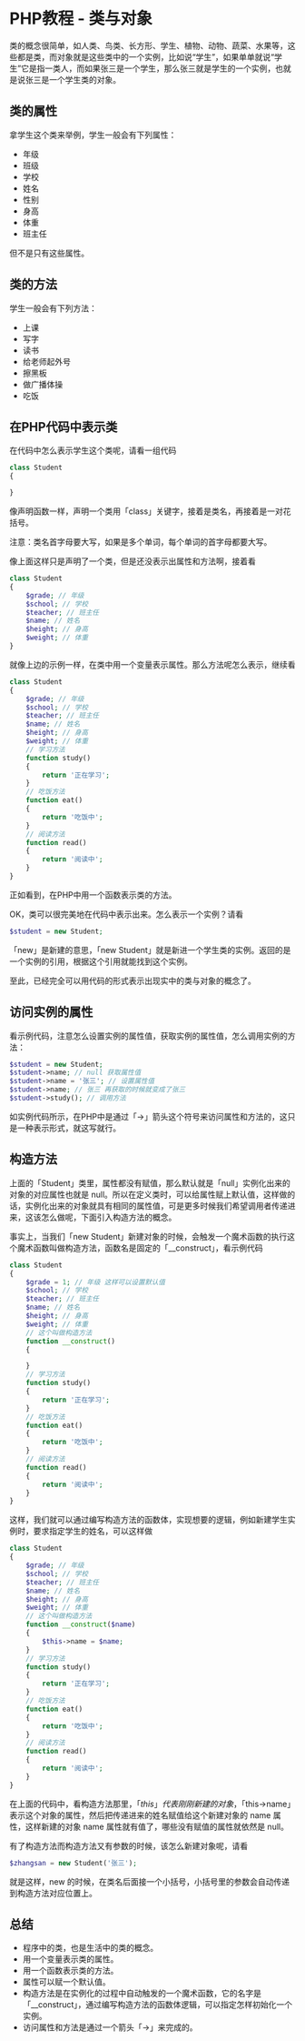 # PHP教程 - 类与对象

类的概念很简单，如人类、鸟类、长方形、学生、植物、动物、蔬菜、水果等，这些都是类，而对象就是这些类中的一个实例，比如说“学生”，如果单单就说“学生”它是指一类人，而如果张三是一个学生，那么张三就是学生的一个实例，也就是说张三是一个学生类的对象。

## 类的属性

拿学生这个类来举例，学生一般会有下列属性：

* 年级
* 班级
* 学校
* 姓名
* 性别
* 身高
* 体重
* 班主任

但不是只有这些属性。

## 类的方法

学生一般会有下列方法：

* 上课
* 写字
* 读书
* 给老师起外号
* 擦黑板
* 做广播体操
* 吃饭

## 在PHP代码中表示类

在代码中怎么表示学生这个类呢，请看一组代码

```php
class Student
{

}
```

像声明函数一样，声明一个类用「class」关键字，接着是类名，再接着是一对花括号。

注意：类名首字母要大写，如果是多个单词，每个单词的首字母都要大写。

像上面这样只是声明了一个类，但是还没表示出属性和方法啊，接着看

```php
class Student
{
    $grade; // 年级
    $school; // 学校
    $teacher; // 班主任
    $name; // 姓名
    $height; // 身高
    $weight; // 体重
}
```

就像上边的示例一样，在类中用一个变量表示属性。那么方法呢怎么表示，继续看

```php
class Student
{
    $grade; // 年级
    $school; // 学校
    $teacher; // 班主任
    $name; // 姓名
    $height; // 身高
    $weight; // 体重
    // 学习方法
    function study()
    {
        return '正在学习';
    }
    // 吃饭方法
    function eat()
    {
        return '吃饭中';
    }
    // 阅读方法
    function read()
    {
        return '阅读中';
    }
}
```

正如看到，在PHP中用一个函数表示类的方法。

OK，类可以很完美地在代码中表示出来。怎么表示一个实例？请看

```php
$student = new Student;
```

「new」是新建的意思，「new Student」就是新进一个学生类的实例。返回的是一个实例的引用，根据这个引用就能找到这个实例。

至此，已经完全可以用代码的形式表示出现实中的类与对象的概念了。

## 访问实例的属性

看示例代码，注意怎么设置实例的属性值，获取实例的属性值，怎么调用实例的方法：

```php
$student = new Student;
$student->name; // null 获取属性值
$student->name = '张三'; // 设置属性值
$student->name; // 张三 再获取的时候就变成了张三
$student->study(); // 调用方法
```

如实例代码所示，在PHP中是通过「->」箭头这个符号来访问属性和方法的，这只是一种表示形式，就这写就行。

## 构造方法

上面的「Student」类里，属性都没有赋值，那么默认就是「null」实例化出来的对象的对应属性也就是 null。所以在定义类时，可以给属性赋上默认值，这样做的话，实例化出来的对象就具有相同的属性值，可是更多时候我们希望调用者传递进来，这该怎么做呢，下面引入构造方法的概念。

事实上，当我们「new Student」新建对象的时候，会触发一个魔术函数的执行这个魔术函数叫做构造方法，函数名是固定的「__construct」，看示例代码

```php
class Student
{
    $grade = 1; // 年级 这样可以设置默认值
    $school; // 学校
    $teacher; // 班主任
    $name; // 姓名
    $height; // 身高
    $weight; // 体重
    // 这个叫做构造方法
    function __construct()
    {

    }
    // 学习方法
    function study()
    {
        return '正在学习';
    }
    // 吃饭方法
    function eat()
    {
        return '吃饭中';
    }
    // 阅读方法
    function read()
    {
        return '阅读中';
    }
}
```

这样，我们就可以通过编写构造方法的函数体，实现想要的逻辑，例如新建学生实例时，要求指定学生的姓名，可以这样做

```php
class Student
{
    $grade; // 年级
    $school; // 学校
    $teacher; // 班主任
    $name; // 姓名
    $height; // 身高
    $weight; // 体重
    // 这个叫做构造方法
    function __construct($name)
    {
        $this->name = $name;
    }
    // 学习方法
    function study()
    {
        return '正在学习';
    }
    // 吃饭方法
    function eat()
    {
        return '吃饭中';
    }
    // 阅读方法
    function read()
    {
        return '阅读中';
    }
}
```

在上面的代码中，看构造方法那里，「$this」代表刚刚新建的对象，「$this->name」表示这个对象的属性，然后把传递进来的姓名赋值给这个新建对象的 name 属性，这样新建的对象 name 属性就有值了，哪些没有赋值的属性就依然是 null。

有了构造方法而构造方法又有参数的时候，该怎么新建对象呢，请看

```php
$zhangsan = new Student('张三');
```

就是这样，new 的时候，在类名后面接一个小括号，小括号里的参数会自动传递到构造方法对应位置上。

## 总结

* 程序中的类，也是生活中的类的概念。
* 用一个变量表示类的属性。
* 用一个函数表示类的方法。
* 属性可以赋一个默认值。
* 构造方法是在实例化的过程中自动触发的一个魔术函数，它的名字是「__construct」，通过编写构造方法的函数体逻辑，可以指定怎样初始化一个实例。
* 访问属性和方法是通过一个箭头「->」来完成的。
